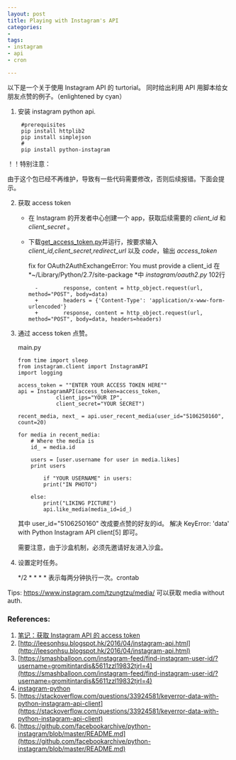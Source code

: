 ```yaml
---
layout: post
title: Playing with Instagram's API 
categories: 
- 
tags:
- instagram
- api
- cron

---
```


以下是一个关于使用 Instagram API 的 turtorial。 同时给出利用 API 用脚本给女朋友点赞的例子。（enlightened by cyan）

<!--more-->

1. 安装 instagram python api.


        #prerequisites
        pip install httplib2
        pip install simplejson
        #
        pip install python-instagram


！！特别注意：

由于这个包已经不再维护，导致有一些代码需要修改，否则后续报错。下面会提示。

2. 获取 access token
    
    + 在 Instagram 的开发者中心创建一个 app，获取后续需要的 *client_id* 和 *client_secret* 。
    + 下载[get_access_token.py](http://movii.github.io/blog/2017/03/14/node-instagram-get-access-token/)并运行，按要求输入 *client_id,client_secret,redirect_url* 以及 *code*，输出 *access_token*
    
        fix for OAuth2AuthExchangeError: You must provide a client_id 
        在 *~/Library/Python/2.7/site-package *中 *instagram/oauth2.py* 102行

            -        response, content = http_object.request(url, method="POST", body=data)
            +        headers = {'Content-Type': 'application/x-www-form-urlencoded'}
            +        response, content = http_object.request(url, method="POST", body=data, headers=headers)


3.  通过 access token 点赞。
    
    main.py

        from time import sleep  
        from instagram.client import InstagramAPI
        import logging

        access_token = ""ENTER YOUR ACCESS TOKEN HERE""
        api = InstagramAPI(access_token=access_token,  
                    client_ips="YOUR IP",
                    client_secret="YOUR SECRET")

        recent_media, next_ = api.user_recent_media(user_id="5106250160", count=20)

        for media in recent_media:  
            # Where the media is
            id_ = media.id

            users = [user.username for user in media.likes]
            print users

                if "YOUR USERNAME" in users:
                print("IN PHOTO")

            else:
                print("LIKING PICTURE")
                api.like_media(media_id=id_)

    其中 user_id="5106250160" 改成要点赞的好友的id。
    解决 KeyError: 'data' with Python Instagram API client[5] 即可。

    需要注意，由于沙盒机制，必须先邀请好友进入沙盒。


4. 设置定时任务。
    
     */2 * * * *  表示每两分钟执行一次。crontab

Tips:
https://www.instagram.com/tzungtzu/media/ 可以获取 media without auth.




### References:
1. [笔记：获取 Instagram API 的 access token](http://movii.github.io/blog/2017/03/14/node-instagram-get-access-token/)
2. [http://leesonhsu.blogspot.hk/2016/04/instagram-api.html](http://leesonhsu.blogspot.hk/2016/04/instagram-api.html)
3. [https://smashballoon.com/instagram-feed/find-instagram-user-id/?username=gromitintardis&5611zzl19832tjrl=4](https://smashballoon.com/instagram-feed/find-instagram-user-id/?username=gromitintardis&5611zzl19832tjrl=4)
4. [instagram-python](https://github.com/vgavro/python-instagram/commit/9dfc264571ad7c343af3899445d13afedf23e3aa)
5. [https://stackoverflow.com/questions/33924581/keyerror-data-with-python-instagram-api-client](https://stackoverflow.com/questions/33924581/keyerror-data-with-python-instagram-api-client)
6. [https://github.com/facebookarchive/python-instagram/blob/master/README.md](https://github.com/facebookarchive/python-instagram/blob/master/README.md)


